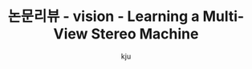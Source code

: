 ---
title: 논문리뷰 - vision - Learning a Multi-View Stereo Machine
author: kju
layout: post
categories:
 - deep learning (vision)
---